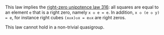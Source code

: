 This law implies the [right-zero unipotence law 316](https://teorth.github.io/equational_theories/implications/?316): all squares are equal to an element `e` that is a right zero, namely `x ◇ e = e`.  In addition, `x ◇ (e ◇ y) = e`, for instance right cubes `(x◇x)◇x = e◇x` are right zeros.

This law cannot hold in a non-trivial quasigroup.
